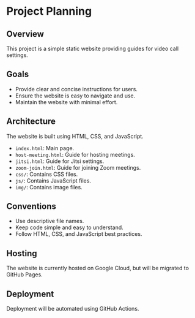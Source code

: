 # Project Planning

## Overview

This project is a simple static website providing guides for video call settings.

## Goals

*   Provide clear and concise instructions for users.
*   Ensure the website is easy to navigate and use.
*   Maintain the website with minimal effort.

## Architecture

The website is built using HTML, CSS, and JavaScript.

*   `index.html`: Main page.
*   `host-meeting.html`: Guide for hosting meetings.
*   `jitsi.html`: Guide for Jitsi settings.
*   `zoom-join.html`: Guide for joining Zoom meetings.
*   `css/`: Contains CSS files.
*   `js/`: Contains JavaScript files.
*   `img/`: Contains image files.

## Conventions

*   Use descriptive file names.
*   Keep code simple and easy to understand.
*   Follow HTML, CSS, and JavaScript best practices.

## Hosting

The website is currently hosted on Google Cloud, but will be migrated to GitHub Pages.

## Deployment

Deployment will be automated using GitHub Actions.